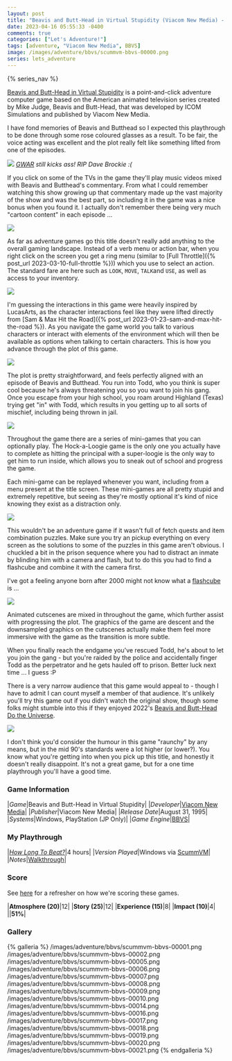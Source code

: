 ```yaml
---
layout: post
title: "Beavis and Butt-Head in Virtual Stupidity (Viacom New Media) - 1995"
date: 2023-04-16 05:55:33 -0400
comments: true
categories: ["Let's Adventure!"]
tags: [adventure, "Viacom New Media", BBVS]
image: /images/adventure/bbvs/scummvm-bbvs-00000.png
series: lets_adventure
---
```

{% series_nav %}

[Beavis and Butt-Head in Virtual Stupidity](https://en.wikipedia.org/wiki/Beavis_and_Butt-Head_in_Virtual_Stupidity) is a point-and-click adventure computer game based on the American animated television series created by Mike Judge, Beavis and Butt-Head, that was developed by ICOM Simulations and published by Viacom New Media.

I have fond memories of Beavis and Butthead so I expected this playthrough to be done through some rose coloured glasses as a result. To be fair, the voice acting was excellent and the plot really felt like something lifted from one of the episodes.

![](/images/adventure/bbvs/scummvm-bbvs-00023.png)
_[GWAR](https://en.wikipedia.org/wiki/Gwar) still kicks ass! RIP Dave Brockie :(_

If you click on some of the TVs in the game they'll play music videos mixed with Beavis and Butthead's commentary. From what I could remember watching this show growing up that commentary made up the vast majority of the show and was the best part, so including it in the game was a nice bonus when you found it. I actually don't remember there being very much "cartoon content" in each episode ...

![](/images/adventure/bbvs/scummvm-bbvs-00003.png)

As far as adventure games go this title doesn't really add anything to the overall gaming landscape. Instead of a verb menu or action bar, when you right click on the screen you get a ring menu (similar to [Full Throttle]({% post_url 2023-03-10-full-throttle %})) which you use to select an action. The standard fare are here such as `LOOK`, `MOVE`, `TALK`and `USE`, as well as access to your inventory.

![](/images/adventure/bbvs/scummvm-bbvs-00012.png)

I'm guessing the interactions in this game were heavily inspired by LucasArts, as the character interactions feel like they were lifted directly from [Sam & Max Hit the Road]({% post_url 2023-01-23-sam-and-max-hit-the-road %}). As you navigate the game world you talk to various characters or interact with elements of the environment which will then be available as options when talking to certain characters. This is how you advance through the plot of this game.

![](/images/adventure/bbvs/scummvm-bbvs-00011.png)

The plot is pretty straightforward, and feels perfectly aligned with an episode of Beavis and Butthead. You run into Todd, who you think is super cool because he's always threatening you so you want to join his gang. Once you escape from your high school, you roam around Highland (Texas) trying get "in" with Todd, which results in you getting up to all sorts of mischief, including being thrown in jail.

![](/images/adventure/bbvs/scummvm-bbvs-00004.png)

Throughout the game there are a series of mini-games that you can optionally play. The Hock-a-Loogie game is the only one you actually have to complete as hitting the principal with a super-loogie is the only way to get him to run inside, which allows you to sneak out of school and progress the game.

Each mini-game can be replayed whenever you want, including from a menu present at the title screen. These mini-games are all pretty stupid and extremely repetitive, but seeing as they're mostly optional it's kind of nice knowing they exist as a distraction only.

![](/images/adventure/bbvs/scummvm-bbvs-00013.png)

This wouldn't be an adventure game if it wasn't full of fetch quests and item combination puzzles. Make sure you try an pickup everything on every screen as the solutions to some of the puzzles in this game aren't obvious. I chuckled a bit in the prison sequence where you had to distract an inmate by blinding him with a camera and flash, but to do this you had to find a flashcube and combine it with the camera first.

I've got a feeling anyone born after 2000 might not know what a [flashcube](https://en.wikipedia.org/wiki/Flash_(photography)#flashcube) is ...

![](/images/adventure/bbvs/scummvm-bbvs-00015.png)

Animated cutscenes are mixed in throughout the game, which further assist with progressing the plot. The graphics of the game are descent and the downsampled graphics on the cutscenes actually make them feel more immersive with the game as the transition is more subtle.

When you finally reach the endgame you've rescued Todd, he's about to let you join the gang - but you're raided by the police and accidentally finger Todd as the perpetrator and he gets hauled off to prison. Better luck next time ... I guess :P

There is a very narrow audience that this game would appeal to - though I have to admit I can count myself a member of that audience. It's unlikely you'll try this game out if you didn't watch the original show, though some folks might stumble into this if they enjoyed 2022's [Beavis and Butt-Head Do the Universe](https://en.wikipedia.org/wiki/Beavis_and_Butt-Head_Do_the_Universe).

![](/images/adventure/bbvs/scummvm-bbvs-00022.png)

I don't think you'd consider the humour in this game "raunchy" by any means, but in the mid 90's standards were a lot higher (or lower?). You know what you're getting into when you pick up this title, and honestly it doesn't really disappoint. It's not a great game, but for a one time playthrough you'll have a good time.

### Game Information

|*Game*|Beavis and Butt-Head in Virtual Stupidity|
|*Developer*|[Viacom New Media](https://en.wikipedia.org/wiki/Viacom_(2005%E2%80%93present))|
|*Publisher*|Viacom New Media|
|*Release Date*|August 31, 1995|
|*Systems*|Windows, PlayStation (JP Only)|
|*Game Engine*|[BBVS](https://wiki.scummvm.org/index.php/BBVS)|

### My Playthrough

|[*How Long To Beat?*](https://howlongtobeat.com/game/991)|4 hours|
|*Version Played*|Windows via [ScummVM](https://www.scummvm.org/)|
|*Notes*|[Walkthrough](https://www.walkthroughking.com/text/beavisbuttheadvirtual.aspx)|

### Score

See [here](https://www.alexbevi.com/blog/2021/07/28/adventure-games-1980-1999/#scoring) for a refresher on how we're scoring these games.

|**Atmosphere (20)**|12|
|**Story (25)**|12|
|**Experience (15)**|8|
|**Impact (10)**|4|
||**51%**|

### Gallery

{% galleria %}
/images/adventure/bbvs/scummvm-bbvs-00001.png
/images/adventure/bbvs/scummvm-bbvs-00002.png
/images/adventure/bbvs/scummvm-bbvs-00005.png
/images/adventure/bbvs/scummvm-bbvs-00006.png
/images/adventure/bbvs/scummvm-bbvs-00007.png
/images/adventure/bbvs/scummvm-bbvs-00008.png
/images/adventure/bbvs/scummvm-bbvs-00009.png
/images/adventure/bbvs/scummvm-bbvs-00010.png
/images/adventure/bbvs/scummvm-bbvs-00014.png
/images/adventure/bbvs/scummvm-bbvs-00016.png
/images/adventure/bbvs/scummvm-bbvs-00017.png
/images/adventure/bbvs/scummvm-bbvs-00018.png
/images/adventure/bbvs/scummvm-bbvs-00019.png
/images/adventure/bbvs/scummvm-bbvs-00020.png
/images/adventure/bbvs/scummvm-bbvs-00021.png
{% endgalleria %}